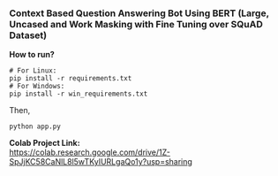 **<h3>Context Based Question Answering Bot Using BERT (Large, Uncased and Work Masking with Fine Tuning over SQuAD Dataset)</h3>**

**How to run?**
<br>

```
# For Linux:
pip install -r requirements.txt
# For Windows:
pip install -r win_requirements.txt
```
Then,
```
python app.py
```

**Colab Project Link:** <br>
https://colab.research.google.com/drive/1Z-SpJjKC58CaNlL8l5wTKyIURLgaQo1y?usp=sharing
<br><br>